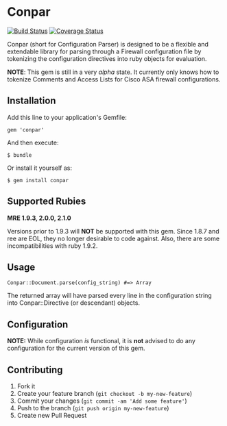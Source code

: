 # Conpar 
[![Build Status](https://travis-ci.org/CITguy/conpar.png?branch=master)](https://travis-ci.org/CITguy/conpar)
[![Coverage Status](https://coveralls.io/repos/CITguy/conpar/badge.png?branch=master)](https://coveralls.io/r/CITguy/conpar?branch=master)

Conpar (short for Configuration Parser) is designed to be a flexible and extendable library for parsing through a Firewall configuration file by tokenizing the configuration directives into ruby objects for evaluation.

**NOTE**: This gem is still in a very _alpha_ state.  It currently only knows how to tokenize Comments and Access Lists for Cisco ASA firewall configurations.

## Installation

Add this line to your application's Gemfile:

    gem 'conpar'

And then execute:

    $ bundle

Or install it yourself as:

    $ gem install conpar

## Supported Rubies

**MRE 1.9.3, 2.0.0, 2.1.0**

Versions prior to 1.9.3 will **NOT** be supported with this gem.
Since 1.8.7 and ree are EOL, they no longer desirable to code against. Also, there are some incompatibilities with ruby 1.9.2.

## Usage

    Conpar::Document.parse(config_string) #=> Array

The returned array will have parsed every line in the configuration string into Conpar::Directive (or descendant) objects.

## Configuration
**NOTE:** While configuration _is_ functional, it is **not** advised to do any configuration for the current version of this gem.

## Contributing

1. Fork it
2. Create your feature branch (`git checkout -b my-new-feature`)
3. Commit your changes (`git commit -am 'Add some feature'`)
4. Push to the branch (`git push origin my-new-feature`)
5. Create new Pull Request
